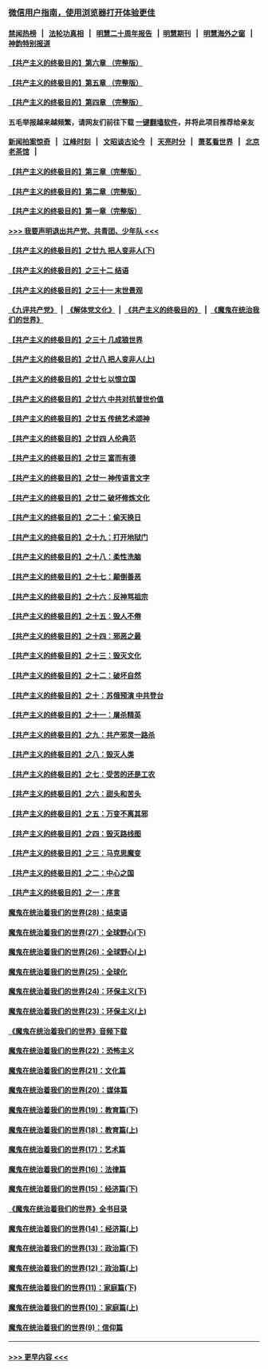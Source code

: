 ### [微信用户指南，使用浏览器打开体验更佳](https://github.com/gfw-breaker/banned-news1/blob/master/indexes/wechat-guide.md?t=0)
#### [禁闻热榜](热点新闻.md?t=0)  &nbsp;&nbsp;|&nbsp;&nbsp; [法轮功真相](https://github.com/gfw-breaker/truth/blob/master/README.md?t=0) &nbsp;&nbsp;|&nbsp;&nbsp; [明慧二十周年报告](https://github.com/gfw-breaker/mh-reports/blob/master/README.md?t=0) &nbsp;&nbsp;|&nbsp;&nbsp;[明慧期刊](https://github.com/gfw-breaker/mh-qikan) &nbsp;&nbsp;|&nbsp;&nbsp; [明慧海外之窗](https://github.com/gfw-breaker/mh-news/blob/master/README.md?t=0) &nbsp;&nbsp;|&nbsp;&nbsp; [神韵特别报道](https://github.com/gfw-breaker/mh-news/blob/master/shenyun.md?t=0)
#### [【共产主义的终极目的】第六章 （完整版）](../pages/nsc422/n11428913.md?t=02170402) 
#### [【共产主义的终极目的】第五章 （完整版）](../pages/nsc422/n11428912.md?t=02170402) 
#### [【共产主义的终极目的】第四章 （完整版）](../pages/nsc422/n11428907.md?t=02170402) 
#### 五毛举报越来越频繁，请网友们前往下载 [一键翻墙软件](https://github.com/gfw-breaker/ssr-accounts)，并将此项目推荐给亲友
#### [新闻拍案惊奇](https://github.com/gfw-breaker/banned-news1/blob/master/pages/link4.md) &nbsp;&nbsp;|&nbsp;&nbsp; [江峰时刻](https://github.com/gfw-breaker/banned-news1/blob/master/pages/link4.md) &nbsp;&nbsp;|&nbsp;&nbsp; [文昭谈古论今](https://github.com/gfw-breaker/banned-news1/blob/master/pages/link4.md) &nbsp;&nbsp;|&nbsp;&nbsp; [天亮时分](https://github.com/gfw-breaker/banned-news1/blob/master/pages/link4.md) &nbsp;&nbsp;|&nbsp;&nbsp; [萧茗看世界](https://github.com/gfw-breaker/banned-news1/blob/master/pages/link4.md) &nbsp;&nbsp;|&nbsp;&nbsp; [北京老茶馆](https://github.com/gfw-breaker/banned-news1/blob/master/pages/link4.md) &nbsp;&nbsp;|&nbsp;&nbsp; 
#### [【共产主义的终极目的】第三章（完整版）](../pages/nsc422/n11428848.md?t=02170402) 
#### [【共产主义的终极目的】第二章（完整版）](../pages/nsc422/n11428831.md?t=02170402) 
#### [【共产主义的终极目的】第一章（完整版）](../pages/nsc422/n11417651.md?t=02170402) 
#### [>>> 我要声明退出共产党、共青团、少年队 <<<](https://github.com/begood0513/goodnews/blob/master/quit/letter.md) 
#### [【共产主义的终极目的】之廿九 把人变非人(下)](../pages/nsc422/n11344140.md?t=02170402) 
#### [【共产主义的终极目的】之三十二 结语](../pages/nsc422/n11360535.md?t=02170402) 
#### [【共产主义的终极目的】之三十一 末世景观](../pages/nsc422/n11351129.md?t=02170402) 
#### [《九评共产党》](https://github.com/begood0513/9ping.md/blob/master/README.md) &nbsp;|&nbsp; [《解体党文化》](../../../../jtdwh.md/blob/master/README.md)  &nbsp;|&nbsp; [《共产主义的终极目的》](../../../../gczydzjmd.md/blob/master/README.md) &nbsp;|&nbsp; [《魔鬼在统治我们的世界》](../../../../mgztzwmdsj.md/blob/master/README.md) 
#### [【共产主义的终极目的】之三十 几成狼世界](../pages/nsc422/n11348280.md?t=02170402) 
#### [【共产主义的终极目的】之廿八 把人变非人(上)](../pages/nsc422/n11340492.md?t=02170402) 
#### [【共产主义的终极目的】之廿七 以恨立国](../pages/nsc422/n11336944.md?t=02170402) 
#### [【共产主义的终极目的】之廿六 中共对抗普世价值](../pages/nsc422/n11324785.md?t=02170402) 
#### [【共产主义的终极目的】之廿五 传统艺术颂神](../pages/nsc422/n11296396.md?t=02170402) 
#### [【共产主义的终极目的】之廿四 人伦典范](../pages/nsc422/n11296397.md?t=02170402) 
#### [【共产主义的终极目的】之廿三 富而有德](../pages/nsc422/n11283598.md?t=02170402) 
#### [【共产主义的终极目的】之廿一 神传语言文字](../pages/nsc422/n11263265.md?t=02170402) 
#### [【共产主义的终极目的】之廿二 破坏修炼文化](../pages/nsc422/n11245728.md?t=02170402) 
#### [【共产主义的终极目的】之二十：偷天换日](../pages/nsc422/n11238846.md?t=02170402) 
#### [【共产主义的终极目的】之十九：打开地狱门](../pages/nsc422/n11206376.md?t=02170402) 
#### [【共产主义的终极目的】之十八：柔性洗脑](../pages/nsc422/n11199994.md?t=02170402) 
#### [【共产主义的终极目的】之十七：颠倒善恶](../pages/nsc422/n11179782.md?t=02170402) 
#### [【共产主义的终极目的】之十六：反神骂祖宗](../pages/nsc422/n11166798.md?t=02170402) 
#### [【共产主义的终极目的】之十五：毁人不倦](../pages/nsc422/n11166792.md?t=02170402) 
#### [【共产主义的终极目的】之十四：邪恶之最](../pages/nsc422/n11150249.md?t=02170402) 
#### [【共产主义的终极目的】之十三：毁灭文化](../pages/nsc422/n11135227.md?t=02170402) 
#### [【共产主义的终极目的】之十二：破坏自然](../pages/nsc422/n11135214.md?t=02170402) 
#### [【共产主义的终极目的】之十：苏俄预演 中共登台](../pages/nsc422/n11118424.md?t=02170402) 
#### [【共产主义的终极目的】之十一：屠杀精英](../pages/nsc422/n11118442.md?t=02170402) 
#### [【共产主义的终极目的】之九：共产邪灵一路杀](../pages/nsc422/n11114139.md?t=02170402) 
#### [【共产主义的终极目的】之八：毁灭人类](../pages/nsc422/n11108503.md?t=02170402) 
#### [【共产主义的终极目的】之七：受苦的还是工农](../pages/nsc422/n11101809.md?t=02170402) 
#### [【共产主义的终极目的】之六：甜头和苦头](../pages/nsc422/n11096971.md?t=02170402) 
#### [【共产主义的终极目的】之五：万变不离其邪](../pages/nsc422/n11091285.md?t=02170402) 
#### [【共产主义的终极目的】之四：毁灭路线图](../pages/nsc422/n11086284.md?t=02170402) 
#### [【共产主义的终极目的】之三：马克思魔变](../pages/nsc422/n11061941.md?t=02170402) 
#### [【共产主义的终极目的】之二：中心之国](../pages/nsc422/n11047728.md?t=02170402) 
#### [【共产主义的终极目的】之一：序言](../pages/nsc422/n11086077.md?t=02170402) 
#### [魔鬼在统治着我们的世界(28)：结束语](../pages/nsc422/n10936246.md?t=02170402) 
#### [魔鬼在统治着我们的世界(27)：全球野心(下)](../pages/nsc422/n10928319.md?t=02170402) 
#### [魔鬼在统治着我们的世界(26)：全球野心(上)](../pages/nsc422/n10900318.md?t=02170402) 
#### [魔鬼在统治着我们的世界(25)：全球化](../pages/nsc422/n10788205.md?t=02170402) 
#### [魔鬼在统治着我们的世界(24)：环保主义(下)](../pages/nsc422/n10695307.md?t=02170402) 
#### [魔鬼在统治着我们的世界(23)：环保主义(上)](../pages/nsc422/n10688613.md?t=02170402) 
#### [《魔鬼在统治着我们的世界》音频下载](../pages/nsc422/n10635553.md?t=02170402) 
#### [魔鬼在统治着我们的世界(22)：恐怖主义](../pages/nsc422/n10614727.md?t=02170402) 
#### [魔鬼在统治着我们的世界(21)：文化篇](../pages/nsc422/n10597706.md?t=02170402) 
#### [魔鬼在统治着我们的世界(20)：媒体篇](../pages/nsc422/n10586579.md?t=02170402) 
#### [魔鬼在统治着我们的世界(19)：教育篇(下)](../pages/nsc422/n10564808.md?t=02170402) 
#### [魔鬼在统治着我们的世界(18)：教育篇(上)](../pages/nsc422/n10526970.md?t=02170402) 
#### [魔鬼在统治着我们的世界(17)：艺术篇](../pages/nsc422/n10499093.md?t=02170402) 
#### [魔鬼在统治着我们的世界(16)：法律篇](../pages/nsc422/n10485969.md?t=02170402) 
#### [魔鬼在统治着我们的世界(15)：经济篇(下)](../pages/nsc422/n10469975.md?t=02170402) 
#### [《魔鬼在统治着我们的世界》全书目录](../pages/nsc422/n10464261.md?t=02170402) 
#### [魔鬼在统治着我们的世界(14)：经济篇(上)](../pages/nsc422/n10457370.md?t=02170402) 
#### [魔鬼在统治着我们的世界(13)：政治篇(下)](../pages/nsc422/n10448270.md?t=02170402) 
#### [魔鬼在统治着我们的世界(12)：政治篇(上)](../pages/nsc422/n10444576.md?t=02170402) 
#### [魔鬼在统治着我们的世界(11)：家庭篇(下)](../pages/nsc422/n10440961.md?t=02170402) 
#### [魔鬼在统治着我们的世界(10)：家庭篇(上)](../pages/nsc422/n10435448.md?t=02170402) 
#### [魔鬼在统治着我们的世界(9)：信仰篇](../pages/nsc422/n10432159.md?t=02170402) 

----
#### [ >>> 更早内容 <<< ](../indexes/nsc422-earlier.md)
